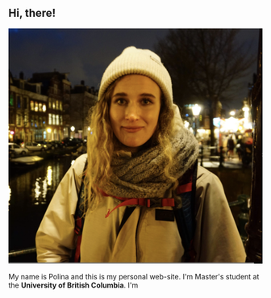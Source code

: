 ## Hi, there!

![Image](https://github.com/zpolina/zpolina.github.io/blob/master/portrait.png)

My name is Polina and this is my personal web-site. I'm Master's student at the **University of British Columbia**. I'm 

